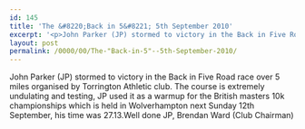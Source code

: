 ```yaml
---
id: 145
title: 'The &#8220;Back in 5&#8221; 5th September 2010'
excerpt: '<p>John Parker (JP) stormed to victory in the Back in Five Road race over 5 miles organised by Torrington Athletic club. The course is extremely undulating and testing, JP used it as a warmup for the British masters 10k championships which is held in Wolverhampton next Sunday 12th September, his time was 27.13.Well done JP, Brendan Ward (Club Chairman)</p>'
layout: post
permalink: /0000/00/The-"Back-in-5"--5th-September-2010/
---
```

John Parker (JP) stormed to victory in the Back in Five Road race over 5 miles organised by Torrington Athletic club. The course is extremely undulating and testing, JP used it as a warmup for the British masters 10k championships which is held in Wolverhampton next Sunday 12th September, his time was 27.13.Well done JP, Brendan Ward (Club Chairman)